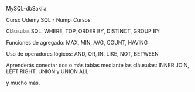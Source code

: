 MySQL-dbSakila

Curso Udemy SQL - Numpi Cursos

Cláusulas SQL: WHERE, TOP, ORDER BY, DISTINCT, GROUP BY

Funciones de agregado: MAX, MIN, AVG, COUNT, HAVING

Uso de operadores lógicos: AND, OR, IN, LIKE, NOT, BETWEEN

Aprenderás conectar dos o más tablas mediante las cláusulas: INNER JOIN, LEFT RIGHT, UNION y UNION ALL

y mucho más.
